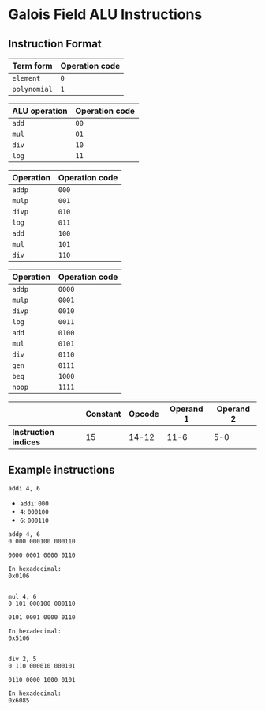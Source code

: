 # Galois Field ALU Instructions

## Instruction Format

|Term form|Operation code|
|---------|--------------|
|`element`|`0`|
|`polynomial`|`1`|

|ALU operation|Operation code|
|-------------|--------------|
|`add`|`00`|
|`mul`|`01`|
|`div`|`10`|
|`log`|`11`|

|Operation|Operation code|
|---------|--------------|
|`addp`|`000`|
|`mulp`|`001`|
|`divp`|`010`|
|`log`|`011`|
|`add`|`100`|
|`mul`|`101`|
|`div`|`110`|

|Operation|Operation code|
|---------|--------------|
|`addp`|`0000`|
|`mulp`|`0001`|
|`divp`|`0010`|
|`log`|`0011`|
|`add`|`0100`|
|`mul`|`0101`|
|`div`|`0110`|
|`gen`|`0111`|
|`beq`|`1000`|
|`noop`|`1111`|

||Constant|Opcode|Operand 1|Operand 2|
|-|--------|------|---------|---------|
|__Instruction indices__|15|14-12|11-6|5-0|

## Example instructions

`addi 4, 6`
- `addi`: `000`
- `4`: `000100`
- `6`: `000110`

```
addp 4, 6
0 000 000100 000110

0000 0001 0000 0110

In hexadecimal:
0x0106


mul 4, 6
0 101 000100 000110

0101 0001 0000 0110

In hexadecimal:
0x5106


div 2, 5
0 110 000010 000101

0110 0000 1000 0101

In hexadecimal:
0x6085

```

